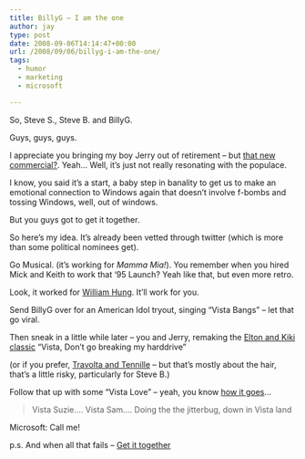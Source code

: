 ```yaml
---
title: BillyG – I am the one
author: jay
type: post
date: 2008-09-06T14:14:47+00:00
url: /2008/09/06/billyg-i-am-the-one/
tags:
  - humor
  - marketing
  - microsoft

---
```

So, Steve S., Steve B. and BillyG.

Guys, guys, guys.

I appreciate you bringing my boy Jerry out of retirement &#8211; but [that new commercial?][1]. Yeah… Well, it’s just not really resonating with the populace.

I know, you said it’s a start, a baby step in banality to get us to make an emotional connection to Windows again that doesn’t involve f-bombs and tossing Windows, well, out of windows.

But you guys got to get it together.

So here’s my idea. It’s already been vetted through twitter (which is more than some political nominees get).

Go Musical. (it’s working for _Mamma Mia!_). You remember when you hired Mick and Keith to work that ‘95 Launch? Yeah like that, but even more retro.

Look, it worked for [William Hung][2]. It’ll work for you.

Send BillyG over for an American Idol tryout, singing “Vista Bangs” &#8211; let that go viral.

Then sneak in a little while later &#8211; you and Jerry, remaking the [Elton and Kiki classic][3] “Vista, Don’t go breaking my harddrive”

(or if you prefer, [Travolta and Tennille][4] &#8211; but that’s mostly about the hair, that’s a little risky, particularly for Steve B.)

Follow that up with some “Vista Love” &#8211; yeah, you know [how it goes][5]…

> Vista Suzie…. Vista Sam…. Doing the the jitterbug, down in Vista land

Microsoft: Call me!

p.s. And when all that fails &#8211; [Get it together][6]

 [1]: http://www.microsoft.com/windows/?ocid=ftp_wmg_vs_79
 [2]: http://en.wikipedia.org/wiki/William_Hung
 [3]: http://www.youtube.com/watch?v=tPSenRhJ1Dg
 [4]: http://www.youtube.com/watch?v=YvJKV2f-yqA&feature=related
 [5]: http://www.youtube.com/watch?v=Lbh9c0noR4s
 [6]: http://www.youtube.com/watch?v=k2jSWDRJhQ4